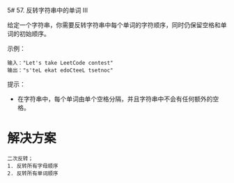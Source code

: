 5# 57. 反转字符串中的单词 III
    
给定一个字符串，你需要反转字符串中每个单词的字符顺序，同时仍保留空格和单词的初始顺序。



示例：

    输入："Let's take LeetCode contest"
    输出："s'teL ekat edoCteeL tsetnoc"

提示：
- 在字符串中，每个单词由单个空格分隔，并且字符串中不会有任何额外的空格。

# 解决方案
```
二次反转；
1. 反转所有字母顺序
2. 反转所有单词顺序

```